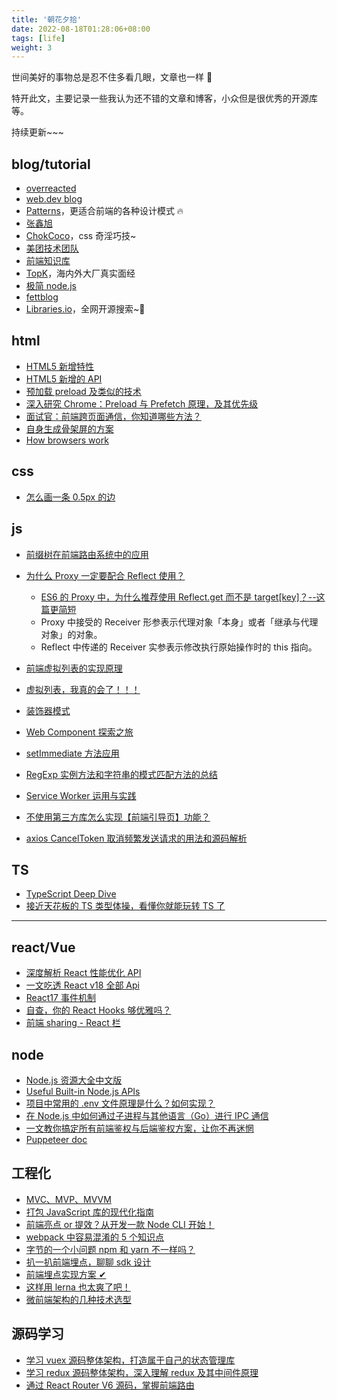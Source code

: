 ```yaml
---
title: '朝花夕拾'
date: 2022-08-18T01:28:06+08:00
tags: [life]
weight: 3
---
```


世间美好的事物总是忍不住多看几眼，文章也一样 🌹

特开此文，主要记录一些我认为还不错的文章和博客，小众但是很优秀的开源库等。

持续更新~~~

## blog/tutorial

- [overreacted](https://overreacted.io/)
- [web.dev blog](https://web.dev/blog/)
- [Patterns](https://www.patterns.dev/posts/)，更适合前端的各种设计模式 🔥
- [张鑫旭](https://www.zhangxinxu.com/)
- [ChokCoco](https://www.cnblogs.com/coco1s/)，css 奇淫巧技~
- [美团技术团队](https://tech.meituan.com/)
- [前端知识库](https://www.html5iq.com/index.html)
- [TopK](https://osjobs.net/topk/)，海内外大厂真实面经
- [极简 node.js](https://www.yuque.com/sunluyong/node/what-is-node)
- [fettblog](https://fettblog.eu/guides/)
- [Libraries.io](https://libraries.io/)，全网开源搜索~🐂

## html

- [HTML5 新增特性](https://www.cnblogs.com/sarah-wen/p/10767178.html)
- [HTML5 新增的 API](https://www.cnblogs.com/yangpeixian/p/11367193.html)
- [预加载 preload 及类似的技术](http://eux.baidu.com/blog/fe/link-preload-%E6%A0%87%E7%AD%BE)
- [深入研究 Chrome：Preload 与 Prefetch 原理，及其优先级](https://mp.weixin.qq.com/s?__biz=MzUxMzcxMzE5Ng==&mid=2247485614&idx=1&sn=b25bac7cfbb02bdcab76b41f10a4bffb&source=41#wechat_redirect)
- [面试官：前端跨页面通信，你知道哪些方法？](https://juejin.cn/post/6844903811232825357)
- [自身生成骨架屏的方案](https://mdnice.com/writing/bb3aaf5c613d4e0a9cc86ee2244754df)
- [How browsers work](https://web.dev/howbrowserswork/)

## css

- [怎么画一条 0.5px 的边](https://zhuanlan.zhihu.com/p/34908005)

## js

- [前缀树在前端路由系统中的应用](https://mp.weixin.qq.com/s/8G8CvZAzRNnhsfF6WZoKWg)
- [为什么 Proxy 一定要配合 Reflect 使用？](https://juejin.cn/post/7080916820353351688)

  - [ES6 的 Proxy 中，为什么推荐使用 Reflect.get 而不是 target[key]？--这篇更简短](https://juejin.cn/post/7050489628062646286)
  - Proxy 中接受的 Receiver 形参表示代理对象「本身」或者「继承与代理对象」的对象。
  - Reflect 中传递的 Receiver 实参表示修改执行原始操作时的 this 指向。

- [前端虚拟列表的实现原理](https://mp.weixin.qq.com/s/gkPOmKKD2-4TQz3TnmWbSw)
- [虚拟列表，我真的会了！！！](https://juejin.cn/post/7085941958228574215)
- [装饰器模式](https://zhuanlan.zhihu.com/p/115402372)
- [Web Component 探索之旅](https://mp.weixin.qq.com/s/mLXre4hdwcUX19Xq0qHGVw)
- [setImmediate 方法应用](https://blog.csdn.net/weixin_47450807/article/details/124098448)
- [RegExp 实例方法和字符串的模式匹配方法的总结](https://www.cnblogs.com/guorange/p/6693605.html)
- [Service Worker 运用与实践](https://mp.weixin.qq.com/s/3Ep5pJULvP7WHJvVJNDV-g)
- [不使用第三方库怎么实现【前端引导页】功能？](https://juejin.cn/post/7142633594882621454)
- [axios CancelToken 取消频繁发送请求的用法和源码解析](https://blog.csdn.net/sinat_38959166/article/details/104173187)

## TS

- [TypeScript Deep Dive](https://basarat.gitbook.io/typescript/)
- [接近天花板的 TS 类型体操，看懂你就能玩转 TS 了](https://mp.weixin.qq.com/s/CweuipYoHwOL2tpQpKlYLg)

---

## react/Vue

- [深度解析 React 性能优化 API](https://mp.weixin.qq.com/s/svGYB3HvmLDMerlM50BhAg)
- [一文吃透 React v18 全部 Api](https://juejin.cn/post/7124486630483689485)
- [React17 事件机制](https://mp.weixin.qq.com/s/DI0oQI7Q-v5vrySRkD1ckw)
- [自查，你的 React Hooks 够优雅吗？](https://mp.weixin.qq.com/s/y9b8Xv4zhVDdZAQmU6KwLQ)
- [前端 sharing - React 栏](https://mp.weixin.qq.com/mp/appmsgalbum?__biz=Mzg5MjMxMzY5Mw==&action=getalbum&album_id=1719725878131163146&scene=173&from_msgid=2247484634&from_itemidx=1&count=3&nolastread=1#wechat_redirect)

## node

- [Node.js 资源大全中文版](https://github.com/jobbole/awesome-nodejs-cn)
- [Useful Built-in Node.js APIs](https://www.sitepoint.com/useful-built-in-node-js-apis/)
- [项目中常用的 .env 文件原理是什么？如何实现？](https://juejin.cn/post/7045057475845816357)
- [在 Node.js 中如何通过子进程与其他语言（Go）进行 IPC 通信](https://mp.weixin.qq.com/s/J5mtYjKsNXkg4P0gWdS9Hg)
- [一文教你搞定所有前端鉴权与后端鉴权方案，让你不再迷惘](https://juejin.cn/post/7129298214959710244)
- [Puppeteer doc](https://pptr.dev/)

## 工程化

- [MVC、MVP、MVVM](https://www.manster.me/?p=857)
- [打包 JavaScript 库的现代化指南](https://github.com/frehner/modern-guide-to-packaging-js-library/blob/main/README-zh_CN.md)
- [前端亮点 or 提效？从开发一款 Node CLI 开始！](https://juejin.cn/post/7178666619135066170)
- [webpack 中容易混淆的 5 个知识点](https://mp.weixin.qq.com/s/kPGEyQO63NkpcJZGMD05jQ)
- [字节的一个小问题 npm 和 yarn 不一样吗？](https://juejin.cn/post/7060844948316225572)
- [扒一扒前端埋点，聊聊 sdk 设计](https://juejin.cn/post/7104893385944596511)
- [前端埋点实现方案 ✔](https://juejin.cn/post/7094146488439144455)
- [这样用 lerna 也太爽了吧！](https://juejin.cn/post/7134646424083365924)
- [微前端架构的几种技术选型](https://juejin.cn/post/7113503219904430111)

## 源码学习

- [学习 vuex 源码整体架构，打造属于自己的状态管理库](https://juejin.cn/post/6844904001192853511#heading-2)
- [学习 redux 源码整体架构，深入理解 redux 及其中间件原理](https://juejin.cn/post/6844904191228411911)
- [通过 React Router V6 源码，掌握前端路由](https://mp.weixin.qq.com/s/3DxZ0UdH9CKOMzfAo_x0XQ)
